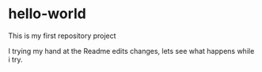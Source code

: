 # hello-world
This is my first repository project

I trying my hand at the Readme edits changes, lets see what happens while i try.
